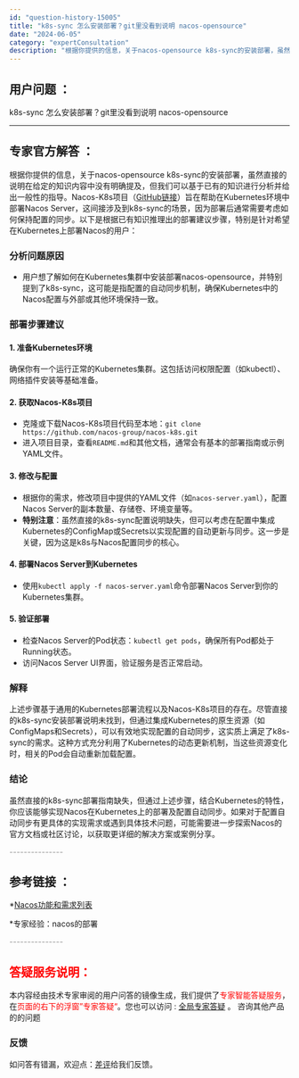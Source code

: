 ```yaml
---
id: "question-history-15005"
title: "k8s-sync 怎么安装部署？git里没看到说明 nacos-opensource"
date: "2024-06-05"
category: "expertConsultation"
description: "根据你提供的信息，关于nacos-opensource k8s-sync的安装部署，虽然直接的说明在给定的知识内容中没有明确提及，但我们可以基于已有的知识进行分析并给出一般性的指导。Nacos-K8s项目（[GitHub链接](https://github.com/nacos-group/nacos"
---
```


## 用户问题 ： 
 k8s-sync 怎么安装部署？git里没看到说明 nacos-opensource 

---------------
## 专家官方解答 ：

根据你提供的信息，关于nacos-opensource k8s-sync的安装部署，虽然直接的说明在给定的知识内容中没有明确提及，但我们可以基于已有的知识进行分析并给出一般性的指导。Nacos-K8s项目（[GitHub链接](https://github.com/nacos-group/nacos-k8s)）旨在帮助在Kubernetes环境中部署Nacos Server，这间接涉及到k8s-sync的场景，因为部署后通常需要考虑如何保持配置的同步。以下是根据已有知识推理出的部署建议步骤，特别是针对希望在Kubernetes上部署Nacos的用户：

### 分析问题原因
- 用户想了解如何在Kubernetes集群中安装部署nacos-opensource，并特别提到了k8s-sync，这可能是指配置的自动同步机制，确保Kubernetes中的Nacos配置与外部或其他环境保持一致。

### 部署步骤建议
#### 1. 准备Kubernetes环境
确保你有一个运行正常的Kubernetes集群。这包括访问权限配置（如kubectl）、网络插件安装等基础准备。

#### 2. 获取Nacos-K8s项目
- 克隆或下载Nacos-K8s项目代码至本地：`git clone https://github.com/nacos-group/nacos-k8s.git`
- 进入项目目录，查看`README.md`和其他文档，通常会有基本的部署指南或示例YAML文件。

#### 3. 修改与配置
- 根据你的需求，修改项目中提供的YAML文件（如`nacos-server.yaml`），配置Nacos Server的副本数量、存储卷、环境变量等。
- **特别注意**：虽然直接的k8s-sync配置说明缺失，但可以考虑在配置中集成Kubernetes的ConfigMap或Secrets以实现配置的自动更新与同步。这一步是关键，因为这是k8s与Nacos配置同步的核心。

#### 4. 部署Nacos Server到Kubernetes
- 使用`kubectl apply -f nacos-server.yaml`命令部署Nacos Server到你的Kubernetes集群。

#### 5. 验证部署
- 检查Nacos Server的Pod状态：`kubectl get pods`，确保所有Pod都处于Running状态。
- 访问Nacos Server UI界面，验证服务是否正常启动。

### 解释
上述步骤基于通用的Kubernetes部署流程以及Nacos-K8s项目的存在。尽管直接的k8s-sync安装部署说明未找到，但通过集成Kubernetes的原生资源（如ConfigMaps和Secrets），可以有效地实现配置的自动同步，这实质上满足了k8s-sync的需求。这种方式充分利用了Kubernetes的动态更新机制，当这些资源变化时，相关的Pod会自动重新加载配置。

### 结论
虽然直接的k8s-sync部署指南缺失，但通过上述步骤，结合Kubernetes的特性，你应该能够实现Nacos在Kubernetes上的部署及配置自动同步。如果对于配置自动同步有更具体的实现需求或遇到具体技术问题，可能需要进一步探索Nacos的官方文档或社区讨论，以获取更详细的解决方案或案例分享。


<font color="#949494">---------------</font> 


## 参考链接 ：

*[Nacos功能和需求列表](https://nacos.io/docs/latest/archive/feature-list)
 
 *专家经验：nacos的部署 


 <font color="#949494">---------------</font> 
 


## <font color="#FF0000">答疑服务说明：</font> 

本内容经由技术专家审阅的用户问答的镜像生成，我们提供了<font color="#FF0000">专家智能答疑服务</font>，在<font color="#FF0000">页面的右下的浮窗”专家答疑“</font>。您也可以访问 : [全局专家答疑](https://opensource.alibaba.com/chatBot) 。 咨询其他产品的的问题

### 反馈
如问答有错漏，欢迎点：[差评](https://ai.nacos.io/user/feedbackByEnhancerGradePOJOID?enhancerGradePOJOId=15058)给我们反馈。
